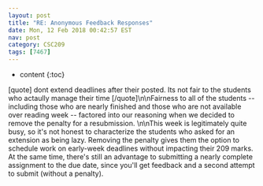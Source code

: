 ```yaml
---
layout: post
title: "RE: Anonymous Feedback Responses"
date: Mon, 12 Feb 2018 00:42:57 EST
nav: post
category: CSC209
tags: [7467]
---
```


* content
{:toc}

[quote]<cursing snipped> dont extend deadlines after their posted. Its not fair to the students who actaully manage their time <snip>[/quote]\n\nFairness to all of the students -- including those who are nearly finished and those who are not available over reading week -- factored into our reasoning when we decided to remove the penalty for a resubmission. \n\nThis week is legitimately quite busy,  so it's not honest to characterize the students who asked for an extension as being lazy. Removing the penalty gives them the option to schedule work on early-week deadlines without impacting their 209 marks. At the same time, there's still an advantage to submitting a nearly complete assignment to the due date, since you'll get feedback and a second attempt to submit (without a penalty).
<!-- more -->
<p></p>
